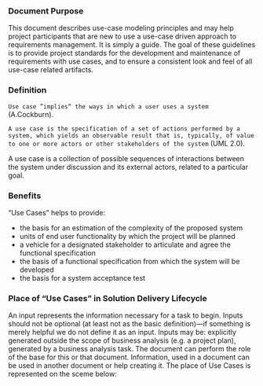 ### Document Purpose
This document describes use-case modeling principles and may help project participants that are new to use a use-case driven approach to requirements management. It is simply a guide.
The goal of these guidelines is to provide project standards for the development and maintenance of requirements with use cases, and to ensure a consistent look and feel of all use-case related artifacts.

### Definition
`Use case ”implies“ the ways in which a user uses a system` (A.Cockburn).

`A use case is the specification of a set of actions performed by a system, which yields an observable result that is, typically, of value to one or more actors or other stakeholders of the system` (UML 2.0).

A use case is a collection of possible sequences of interactions between the system under discussion and its external actors, related to a particular goal.

### Benefits
“Use Cases” helps to provide:

- the basis for an estimation of the complexity of the proposed system
- units of end user functionality by which the project will be planned
- a vehicle for a designated stakeholder to articulate and agree the functional specification
- the basis of a functional specification from which the system will be developed
- the basis for a system acceptance test

### Place of “Use Cases” in Solution Delivery Lifecycle
An input represents the information necessary for a task to begin. Inputs should not be optional (at least not as the basic definition)—if something is merely helpful we do not define it as an input. 
Inputs may be: explicitly generated outside the scope of business analysis (e.g. a project plan), generated by a business analysis task. The document can perform the role of the base for this or that document. Information, used in a document can be used in another document or help creating it. 
The place of Use Cases is represented on the sceme below:
